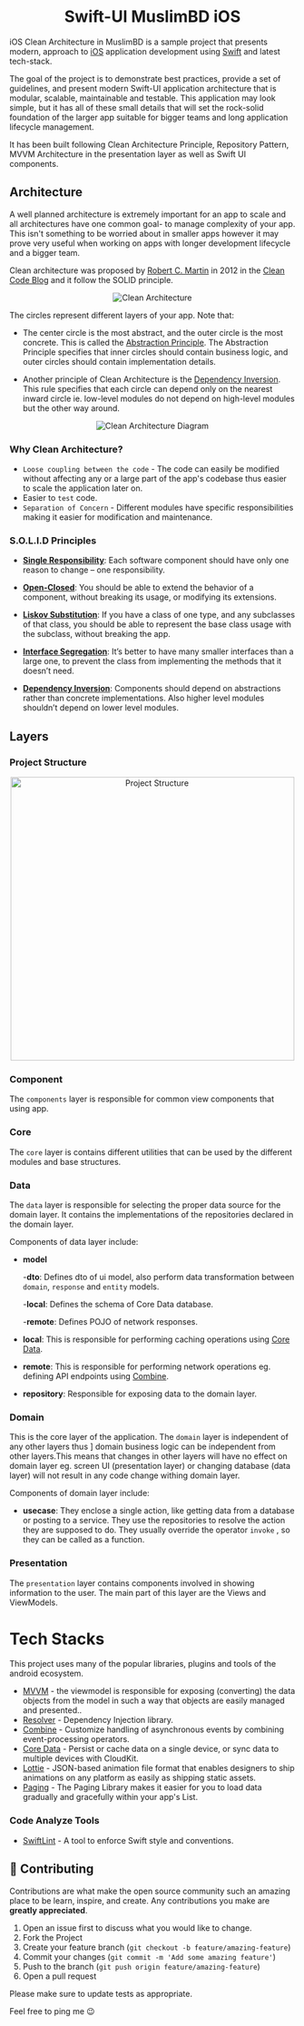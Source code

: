 <h1 align="center"> Swift-UI MuslimBD iOS </h1>

iOS Clean Architecture in MuslimBD is a sample project that presents modern, approach to [iOS](https://developer.apple.com/) application development 
using [Swift](https://developer.apple.com/swift/) and latest tech-stack.

The goal of the project is to demonstrate best practices, provide a set of guidelines, and present modern Swift-UI
application architecture that is modular, scalable, maintainable and testable. This application may look simple, but it
has all of these small details that will set the rock-solid foundation of the larger app suitable for bigger teams and
long application lifecycle management.

It has been built following Clean Architecture Principle, Repository Pattern, MVVM Architecture 
in the presentation layer as well as Swift UI components.

## Architecture
A well planned architecture is extremely important for an app to scale and all architectures have one common goal- to manage complexity of your app. This isn't something to be worried about in smaller apps however it may prove very useful when working on apps with longer development lifecycle and a bigger team.

Clean architecture was proposed by [Robert C. Martin](https://en.wikipedia.org/wiki/Robert_C._Martin) in 2012 in the [Clean Code Blog](http://blog.cleancoder.com/uncle-bob/2012/08/13/the-clean-architecture.html) and it follow the SOLID principle.

<p align="center"><img src="art/clean_arch.jpeg" alt="Clean Architecture"></p>

The circles represent different layers of your app. Note that:

- The center circle is the most abstract, and the outer circle is the most concrete. This is called the [Abstraction Principle](https://en.wikipedia.org/wiki/Abstraction_principle_(computer_programming)). The Abstraction Principle specifies that inner circles should contain business logic, and outer circles should contain implementation details.

- Another principle of Clean Architecture is the [Dependency Inversion](https://en.wikipedia.org/wiki/Dependency_inversion_principle). This rule specifies that each circle can depend only on the nearest inward circle ie. low-level modules do not depend on high-level modules but the other way around.

<p align="center"><img src="art/architecture.png" alt="Clean Architecture Diagram"></p>

### Why Clean Architecture?
- ```Loose coupling between the code``` - The code can easily be modified without affecting any or a large part of the app's codebase thus easier to scale the application later on.
- Easier to ```test``` code.
- ```Separation of Concern``` - Different modules have specific responsibilities making it easier for modification and maintenance.

### S.O.L.I.D Principles

- [__Single Responsibility__](https://en.wikipedia.org/wiki/Single-responsibility_principle): Each software component should have only one reason to change – one responsibility.

- [__Open-Closed__](https://en.wikipedia.org/wiki/Open%E2%80%93closed_principle#:~:text=In%20object%2Doriented%20programming%2C%20the,without%20modifying%20its%20source%20code.): You should be able to extend the behavior of a component, without breaking its usage, or modifying its extensions.

- [__Liskov Substitution__](https://en.wikipedia.org/wiki/Liskov_substitution_principle): If you have a class of one type, and any subclasses of that class, you should be able to represent the base class usage with the subclass, without breaking the app.

- [__Interface Segregation__](https://en.wikipedia.org/wiki/Interface_segregation_principle): It’s better to have many smaller interfaces than a large one, to prevent the class from implementing the methods that it doesn’t need.

- [__Dependency Inversion__](https://en.wikipedia.org/wiki/Dependency_inversion_principle): Components should depend on abstractions rather than concrete implementations. Also higher level modules shouldn’t depend on lower level modules.

## Layers

### Project Structure
<p align="center"><img src="art/project.png" alt="Project Structure" width="500"></p>

### Component
The ```components``` layer is responsible for common view components that using app.

### Core
The ```core``` layer is contains different utilities that can be used by the different modules and base structures.

### Data
The ```data``` layer is responsible for selecting the proper data source for the domain layer. It contains the implementations of the repositories declared in the domain layer.

Components of data layer include:
- __model__

  -__dto__: Defines dto of ui model, also perform data transformation between ```domain```, ```response``` and ```entity``` models.

  -__local__: Defines the schema of Core Data database.

  -__remote__: Defines POJO of network responses.

- __local__: This is responsible for performing caching operations using [Core Data](https://developer.apple.com/documentation/coredata).

- __remote__: This is responsible for performing network operations eg. defining API endpoints using [Combine](https://developer.apple.com/documentation/combine).

- __repository__: Responsible for exposing data to the domain layer.

### Domain
This is the core layer of the application. The ```domain``` layer is independent of any other layers thus ] domain business logic can be independent from other layers.This means that changes in other layers will have no effect on domain layer eg.  screen UI (presentation layer) or changing database (data layer) will not result in any code change withing domain layer.

Components of domain layer include:
- __usecase__: They enclose a single action, like getting data from a database or posting to a service. They use the repositories to resolve the action they are supposed to do. They usually override the operator ```invoke``` , so they can be called as a function.

### Presentation
The ```presentation``` layer contains components involved in showing information to the user. The main part of this layer are the Views and ViewModels.

# Tech Stacks
This project uses many of the popular libraries, plugins and tools of the android ecosystem.

- [MVVM](https://en.wikipedia.org/wiki/Model%E2%80%93view%E2%80%93viewmodel) - the viewmodel is responsible for exposing (converting) the data objects from the model in such a way that objects are easily managed and presented..
- [Resolver](https://github.com/hmlongco/Resolver) - Dependency Injection library.
- [Combine](https://developer.apple.com/documentation/combine) - Customize handling of asynchronous events by combining event-processing operators.
- [Core Data](https://developer.apple.com/documentation/coredata) - Persist or cache data on a single device, or sync data to multiple devices with CloudKit.
- [Lottie](https://lottiefiles.com/blog/working-with-lottie/how-to-add-lottie-animation-ios-app-swift) - JSON-based animation file format that enables designers to ship animations on any platform as easily as shipping static assets.
- [Paging](https://developer.apple.com/documentation) - The Paging Library makes it easier for you to load data gradually and gracefully within your app's List.

### Code Analyze Tools
- [SwiftLint](https://github.com/realm/SwiftLint) - A tool to enforce Swift style and conventions.


## 🤝 Contributing

Contributions are what make the open source community such an amazing place to be learn, inspire,
and create. Any contributions you make are **greatly appreciated**.

1. Open an issue first to discuss what you would like to change.
2. Fork the Project
3. Create your feature branch (`git checkout -b feature/amazing-feature`)
4. Commit your changes (`git commit -m 'Add some amazing feature'`)
5. Push to the branch (`git push origin feature/amazing-feature`)
6. Open a pull request

Please make sure to update tests as appropriate.

Feel free to ping me 😉
